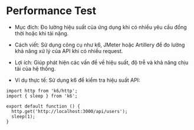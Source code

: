 # Performance Test
- Mục đích: Đo lường hiệu suất của ứng dụng khi có nhiều yêu cầu đồng thời hoặc khi tải nặng.

- Cách viết: Sử dụng công cụ như k6, JMeter hoặc Artillery để đo lường khả năng xử lý của API khi có nhiều request.

- Lợi ích: Giúp phát hiện các vấn đề về hiệu suất, độ trễ và khả năng chịu tải của hệ thống.

- Ví dụ thực tế:
Sử dụng k6 để kiểm tra hiệu suất API:

```
import http from 'k6/http';
import { sleep } from 'k6';

export default function () {
  http.get('http://localhost:3000/api/users');
  sleep(1);
}
```